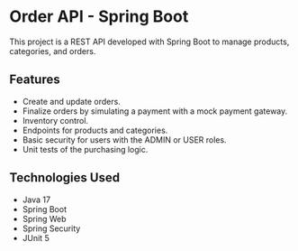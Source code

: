 # Order API - Spring Boot

This project is a REST API developed with Spring Boot to manage products, categories, and orders.

## Features

- Create and update orders.
- Finalize orders by simulating a payment with a mock payment gateway.
- Inventory control.
- Endpoints for products and categories.
- Basic security for users with the ADMIN or USER roles.
- Unit tests of the purchasing logic.

## Technologies Used

- Java 17
- Spring Boot
- Spring Web
- Spring Security
- JUnit 5
